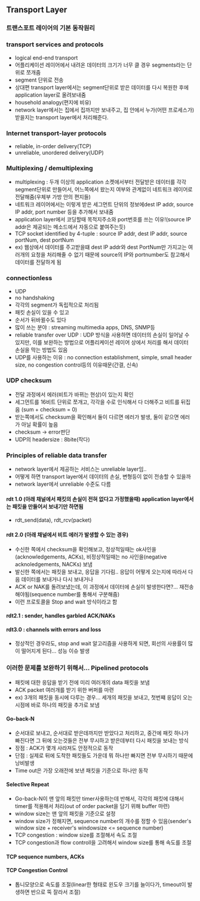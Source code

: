 ## Transport Layer

### 트랜스포트 레이어의 기본 동작원리

### transport services and protocols

- logical end-end transport
- 어플리케이션 레이어에서 내려온 데이터의 크기가 너무 클 경우 segments라는 단위로 쪼개줌
- segment 단위로 전송
- 상대편 transport layer에서는 segment단위로 받은 데이터를 다시 복원한 후에 application layer로 올려보내줌
- household analogy(편지에 비유)
- network layer에서는 집에서 집까지만 보내주고, 집 안에서 누가(어떤 프로세스가) 받을지는 transport layer에서 처리해준다.

### Internet transport-layer protocols

- reliable, in-order delivery(TCP)
- unreliable, unordered delivery(UDP)

### Multiplexing / demultiplexing

- multiplexing : 두개 이상의 application 소켓에서부터 전달받은 데이터를 각각 segment단위로 만들어서, 어느쪽에서 왔는지 여부와 관계없이 네트워크 레이어로 전달해줌(우체부 가방 안의 편지들)
- 네트워크 레이어에서는 이렇게 받은 세그먼트 단위의 정보에dest IP addr, source IP addr, port number 등을 추가해서 보내줌
- application layer에서 코딩할때 목적지주소와 port번호를 쓰는 이유!(source IP addr은 제공되는 메소드에서 자동으로 붙여주는듯)
- TCP socket identified by 4-tuple : source IP addr, dest IP addr, source portNum, dest portNum
- ex) 웹상에서 데이터를 주고받을떄 dest IP addr와 dest PortNum만 가지고는 여러개의 요청을 처리해줄 수 없기 때문에 source의 IP와 portnumber도 참고해서 데이터를 전달하게 됨

### connectionless

- UDP
- no handshaking
- 각각의 segment가 독립적으로 처리됨
- 패킷 손실이 있을 수 있고
- 순서가 뒤바뀔수도 있다
- 많이 쓰는 분야 : streaming multimedia apps, DNS, SNMP등
- reliable transfer over UDP : UDP 방식을 사용하면 데이터의 손실이 일어날 수 있지만, 이를 보완하는 방법으로 어플리케이션 레이어 상에서 처리를 해서 데이터 손실을 막는 방법도 있음
- UDP를 사용하는 이유 : no connection establishment, simple, small header size, no congestion control등의 이유때문(간결, 신속)

### UDP checksum

- 전달 과정에서 에러(비트가 바뀌는 현상)이 있는지 확인
- 세그먼트를 16비트 단위로 쪼개고, 각각을 수로 인식해서 다 더해주고 비트를 뒤집음 (sum + checksum = 0)
- 받는쪽에서도 checksum을 확인해서 둘이 다르면 에러가 발생, 둘이 같으면 에러가 아닐 확률이 높음
- checksum -> error판단 
- UDP의 headersize : 8bite(작다)

### Principles of reliable data transfer

- network layer에서 제공하는 서비스는 unreliable layer임..
- 어떻게 하면 transport layer에서 데이터의 손실, 변형등이 없이 전송할 수 있을까
- network layer에서 unreliable 수준도 다름

#### rdt 1.0 (아래 채널에서 패킷의 손실이 전혀 없다고 가정했을때) application layer에서는 패킷을 만들어서 보내기만 하면됨
- rdt_send(data), rdt_rcv(packet)

#### rdt 2.0 (아래 채널에서 비트 에러가 발생할 수 있는 경우)
- 수신한 쪽에서 checksum을 확인해보고, 정상적일때는 ok사인을(acknowledgements, ACKs), 비정상적일때는 no 사인을(negative acknoledgements, NACKs) 보냄
- 발신한 쪽에서는 패킷을 보내고, 응답을 기다림.. 응답이 어떻게 오는지에 따라서 다음 데이터를 보내거나 다시 보내거나
- ACK or NAK를 돌려보냈는데, 이 과정에서 데이터에 손실이 발생한다면?... 재전송해야됨(sequence number를 통해서 구분해줌)
- 이런 프로토콜을 Stop and wait 방식이라고 함

#### rdt2.1 : sender, handles garbled ACK/NAKs

#### rdt3.0 : channels with errors and loss

- 정상적인 경우라도, stop and wait 알고리즘을 사용하게 되면, 회선의 사용률이 많이 떨어지게 된다... 성능 이슈 발생

### 이러한 문제를 보완하기 위해서... Pipelined protocols

- 패킷에 대한 응답을 받기 전에 미리 여러개의 data 패킷을 보냄
- ACK packet 여러개를 받기 위한 버퍼를 마련
- ex) 3개의 패킷을 동시에 다루는 경우... 세개의 패킷을 보내고, 첫번쨰 응답이 오는 시점에 바로 하나의 패킷을 추가로 보냄

#### Go-back-N

- 순서대로 보내고, 순서대로 받은데까지만 받았다고 처리하고, 중간에 패킷 하나가 빠진다면 그 뒤에 오는것들은 전부 무시하고 받은데부터 다시 패킷을 보내는 방식
- 장점 : ACK가 몇개 사라져도 안정적으로 동작
- 단점 : 실제로 뒤에 도착한 패킷들도 가운데 뭐 하나만 빠지면 전부 무시하기 때문에 낭비발생 
- Time out은 가장 오래전에 보낸 패킷을 기준으로 하나만 동작


#### Selective Repeat

- Go-back-N이 맨 앞의 패킷만 timer사용하는데 반해서, 각각의 패킷에 대해서 timer를 적용해서 처리(out of order packet을 담기 위해 buffer 마련)
- window size는 맨 앞의 패킷을 기준으로 설정
- window size가 정해지면, sequence number의 개수를 정할 수 있음(sender's window size + receiver's windowsize <= sequence number)
- TCP congestion : window size를 조절해서 속도 조절
- TCP congestion과 flow controll을 고려해서 window size를 통해 속도를 조절

#### TCP sequence numbers, ACKs

#### TCP Congestion Control

- 톱니모양으로 속도를 조절(linear한 형태로 윈도우 크기를 늘이다가, timeout이 발생하면 반으로 뚝 잘라서 조절)

